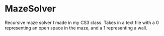 # MazeSolver
Recursive maze solver I made in my CS3 class.
Takes in a text file with a 0 representing an open space in the maze, and a 1 representing a wall.
